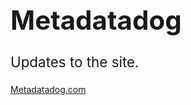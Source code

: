 <h1 style="font-size:300%;">Metadatadog</h1>
<p style="font-size:160%;">Updates to the site.</p>  
<a href="http://metadatadog.com/">Metadatadog.com</a>
      
